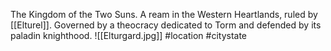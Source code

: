 The Kingdom of the Two Suns.  A ream in the Western Heartlands, ruled by [[Elturel]].
Governed by a theocracy dedicated to Torm and defended by its paladin knighthood.
![[Elturgard.jpg]]
#location #citystate